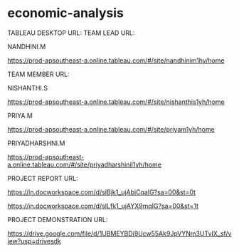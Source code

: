# economic-analysis 
TABLEAU DESKTOP URL: 
TEAM LEAD URL: 

NANDHINI.M 

https://prod-apsoutheast-a.online.tableau.com/#/site/nandhinim1hy/home 

TEAM MEMBER URL:

NISHANTHI.S 

https://prod-apsoutheast-a.online.tableau.com/#/site/nishanthis1yh/home 

PRIYA.M 

https://prod-apsoutheast-a.online.tableau.com/#/site/priyam1yh/home 

PRIYADHARSHNI.M 

https://prod-apsoutheast-a.online.tableau.com/#/site/priyadharshinil1yh/home 


PROJECT REPORT URL:  

https://in.docworkspace.com/d/sIBjk1_ujAbiCqaIG?sa=00&st=0t

https://in.docworkspace.com/d/sILfk1_ujAYX9mqIG?sa=00&st=1t 

PROJECT DEMONSTRATION URL: 

https://drive.google.com/file/d/1UBMEYBDi9Ucw55Ak9JpVYNm3UTvIX_sf/view?usp=drivesdk


